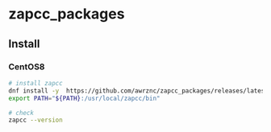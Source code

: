 # zapcc_packages

## Install

### CentOS8

```bash
# install zapcc
dnf install -y  https://github.com/awrznc/zapcc_packages/releases/latest/download/zapcc-7.0.0-1.x86_64.rpm
export PATH="${PATH}:/usr/local/zapcc/bin"

# check
zapcc --version
```
